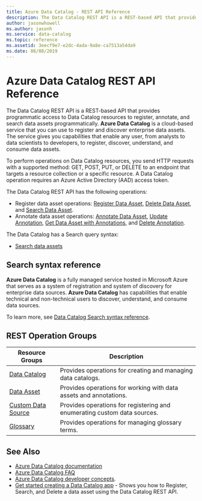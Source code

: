 ```yaml
---
title: Azure Data Catalog - REST API Reference
description: The Data Catalog REST API is a REST-based API that provides programmatic access to Data Catalog resources to register, annotate, and search data assets programmatically.
author: jasonwhowell
ms.author: jasonh
ms.service: data-catalog
ms.topic: reference
ms.assetid: 3eecf9e7-e2dc-4ada-9a8e-ca7513a54da9
ms.date: 08/08/2019
---
```


# Azure Data Catalog REST API Reference

The Data Catalog REST API is a REST-based API that provides programmatic access to Data Catalog resources to register, annotate, and search data assets programmatically. **Azure Data Catalog** is a cloud-based service that you can use to register and discover enterprise data assets. The service gives you capabilities that enable any user, from analysts to data scientists to developers, to register, discover, understand, and consume data assets.  
  
To perform operations on Data Catalog resources, you send HTTP requests with a supported method: GET, POST, PUT, or DELETE to an endpoint that targets a resource collection or a specific resource. A Data Catalog operation requires an Azure Active Directory (AAD) access token.  
  
The Data Catalog REST API has the following operations:  
  
- Register data asset operations: [Register Data Asset](data-catalog-data-asset.md#register-or-update), [Delete Data Asset](data-catalog-data-asset.md#delete), and [Search Data Asset](data-catalog-data-asset.md#search).  
- Annotate data asset operations: [Annotate Data Asset](data-catalog-data-asset.md#annotate), [Update Annotation](data-catalog-data-asset.md#update-annotation), [Get Data Asset with Annotations](data-catalog-data-asset.md#get-with-annotations), and [Delete Annotation](data-catalog-data-asset.md#delete-annotation).  
  
The Data Catalog has a Search query syntax:  
  
- [Search data assets](Data-Catalog-Search-syntax-reference.md)  
  
  
## Search syntax reference

**Azure Data Catalog** is a fully managed service hosted in Microsoft Azure that serves as a system of registration and system of discovery for enterprise data sources. **Azure Data Catalog** has capabilities that enable technical and non-technical users to discover, understand, and consume data sources.  
  
To learn more, see [Data Catalog Search syntax reference](Data-Catalog-Search-syntax-reference.md).  
  
## REST Operation Groups

| Resource Groups                                            | Description                                                              |
|------------------------------------------------------------|--------------------------------------------------------------------------|
| [Data Catalog](./data-catalog-data-catalog.md)             | Provides operations for creating and managing data catalogs.             |
| [Data Asset](./data-catalog-data-asset.md)                 | Provides operations for working with data assets and annotations.        |
| [Custom Data Source](./data-catalog-custom-data-source.md) | Provides operations for registering and enumerating custom data sources. |
| [Glossary](./data-catalog-glossary.md)                     | Provides operations for managing glossary terms.                         |

## See Also

- [Azure Data Catalog documentation](/azure/data-catalog/)
- [Azure Data Catalog FAQ](/azure/data-catalog/data-catalog-frequently-asked-questions/)
- [Azure Data Catalog developer concepts](/azure/data-catalog/data-catalog-developer-concepts/).
- [Get started creating a Data Catalog app](https://github.com/Azure-Samples/data-catalog-dotnet-get-started) - Shows you how to Register, Search, and Delete a data asset using the Data Catalog REST API.
